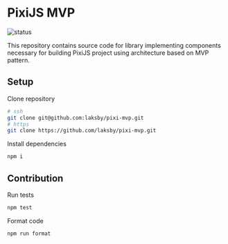 # PixiJS MVP

![status](https://github.com/laksby/pixi-mvp/actions/workflows/package.yml/badge.svg?branch=main)

This repository contains source code for library implementing components necessary for building PixiJS project using architecture based on MVP pattern.

## Setup

Clone repository

```bash
# ssh
git clone git@github.com:laksby/pixi-mvp.git
# https
git clone https://github.com/laksby/pixi-mvp.git
```

Install dependencies

```bash
npm i
```

## Contribution

Run tests

```bash
npm test
```

Format code

```bash
npm run format
```
